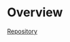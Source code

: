 <!-- TITLE: libsev -->
<!-- SUBTITLE: Simple Event Loop IO Library -->

# Overview
[Repository](https://github.com/libsev/libsev)